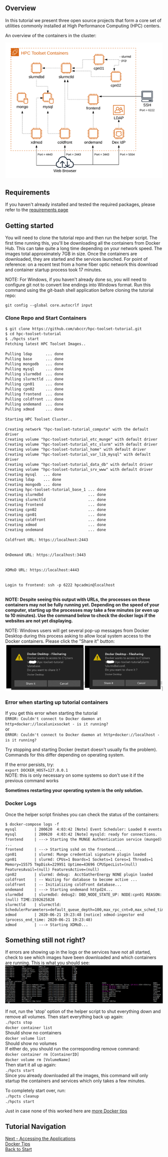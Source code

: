 ## Overview

In this tutorial we present three open source projects that form a core set of utilities commonly installed at High Performance Computing (HPC) centers.

An overview of the containers in the cluster:

![Container Overview](HPC-Toolset-sm.png)

## Requirements
If you haven't already installed and tested the required packages, please refer to the [requirements page](requirements.md)

## Getting started

You will need to clone the tutorial repo and then run the helper script.  The first time running this, you'll be downloading all the containers from Docker Hub.  This can take quite a long time depending on your network speed.  The images total approximately 7GB in size.  Once the containers are downloaded, they are started and the services launched.  For point of reference: on a recent test from a home fiber optic network this download and container startup process took 17 minutes.  

NOTE: For Windows, if you haven't already done so, you will need to configure git not to convert line endings into Windows format.  Run this command using the git-bash shell application before cloning the tutorial repo:
```
git config --global core.autocrlf input
```

### Clone Repo and Start Containers
```
$ git clone https://github.com/ubccr/hpc-toolset-tutorial.git
$ cd hpc-toolset-tutorial
$ ./hpcts start
Fetching latest HPC Toolset Images..

Pulling ldap      ... done
Pulling base      ... done
Pulling mongodb   ... done
Pulling mysql     ... done
Pulling slurmdbd  ... done
Pulling slurmctld ... done
Pulling cpn01     ... done
Pulling cpn02     ... done
Pulling frontend  ... done
Pulling coldfront ... done
Pulling ondemand  ... done
Pulling xdmod     ... done

Starting HPC Toolset Cluster..

Creating network "hpc-toolset-tutorial_compute" with the default driver
Creating volume "hpc-toolset-tutorial_etc_munge" with default driver
Creating volume "hpc-toolset-tutorial_etc_slurm" with default driver
Creating volume "hpc-toolset-tutorial_home" with default driver
Creating volume "hpc-toolset-tutorial_var_lib_mysql" with default driver
Creating volume "hpc-toolset-tutorial_data_db" with default driver
Creating volume "hpc-toolset-tutorial_srv_www" with default driver
Creating mysql   ... done
Creating ldap    ... done
Creating mongodb ... done
Creating hpc-toolset-tutorial_base_1 ... done
Creating slurmdbd                    ... done
Creating slurmctld                   ... done
Creating frontend                    ... done
Creating cpn02                       ... done
Creating cpn01                       ... done
Creating coldfront                   ... done
Creating xdmod                       ... done
Creating ondemand                    ... done

Coldfront URL: https://localhost:2443


OnDemand URL: https://localhost:3443


XDMoD URL: https://localhost:4443


Login to frontend: ssh -p 6222 hpcadmin@localhost


```
**NOTE:  Despite seeing this output with URLs, the processes on these containers may not be fully running yet.  Depending on the speed of your computer, starting up the processes may take a few minutes (or even up to 10 minutes).  Use the command below to check the docker logs if the websites are not yet displaying.**

NOTE: Windows users will get several pop-up messages from Docker Desktop during this process asking to allow local system access to the Docker containers.  Please click the "Share it" button:
![](windows_sharing.PNG)


### Error when starting up tutorial containers

If you get this error when starting the tutorial   
`ERROR: Couldn't connect to Docker daemon at http+docker://localunixsocket - is it running?`   
or  
`ERROR: Couldn't connect to Docker daemon at http+docker://localhost - is it running?`

Try stopping and starting Docker (restart doesn't usually fix the problem).  Commands for this differ depending on operating system.  

If the error persists, try:  
`export DOCKER_HOST=127.0.0.1`  
NOTE: this is only necessary on some systems so don't use it if the previous command works

**Sometimes restarting your operating system is the only solution.**


### Docker Logs
Once the helper script finishes you can check the status of the containers:

```
$ docker-compose logs -f
mysql        | 200620  4:03:42 [Note] Event Scheduler: Loaded 0 events
mysql        | 200620  4:03:42 [Note] mysqld: ready for connections.
frontend     | ---> Starting the MUNGE Authentication service (munged) ...
frontend     | ---> Starting sshd on the frontend...
cpn01        | slurmd: Munge credential signature plugin loaded
cpn01        | slurmd: CPUs=1 Boards=1 Sockets=1 Cores=1 Threads=1 Memory=15575 TmpDisk=229951 Uptime=43696 CPUSpecList=(null) FeaturesAvail=(null) FeaturesActive=(null)
cpn02        | slurmd: debug:  AcctGatherEnergy NONE plugin loaded
coldfront    | -- Waiting for database to become active ...
coldfront    | -- Initializing coldfront database...
ondemand     | ---> Starting ondemand httpd24...
slurmdbd     | slurmdbd: debug2: DBD_NODE_STATE_UP: NODE:cpn01 REASON:(null) TIME:1592625828
slurmctld    | slurmctld: SchedulerParameters=default_queue_depth=100,max_rpc_cnt=0,max_sched_time=2,partition_job_depth=0,sched_max_job_start=0,sched_min_interval=2
xdmod        | 2020-06-21 19:23:48 [notice] xdmod-ingestor end (process_end_time: 2020-06-21 19:23:48)
xdmod        | ---> Starting XDMoD...
```

## Something still not right?
If errors are showing up in the logs or the services have not all started, check to see which images have been downloaded and which containers are running.  This is what you should see:  
![](containers_images.PNG)  

If not, run the 'stop' option of the helper script to shut everything down and remove all volumes.  Then start everything back up again:  
`./hpcts stop`  
`docker container list`  
Should show no containers  
`docker volume list`  
Should show no volumes  
If either do, you should run the corresponding remove command:  
`docker container rm [ContainerID]`  
`docker volume rm [VolumeName]`  
Then start it all up again:  
`./hpcts start`  
Since you already downloaded all the images, this command will only startup the containers and services which only takes a few minutes.  

To completely start over, run:  
`./hpcts cleanup`  
`./hpcts start`

Just in case none of this worked here are [more Docker tips](docker_tips.md)



## Tutorial Navigation
[Next - Accessing the Applications](applications.md)  
[Docker Tips](docker_tips.md)  
[Back to Start](../README.md)
